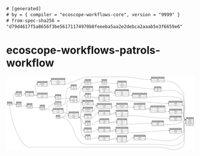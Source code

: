 ```
# [generated]
# by = { compiler = "ecoscope-workflows-core", version = "9999" }
# from-spec-sha256 = "d79d4617f5a8656f3be56171174970b8feeeba5aa2e2debca2aaab5e3f6659e6"

```
# ecoscope-workflows-patrols-workflow

![](graph.png)
